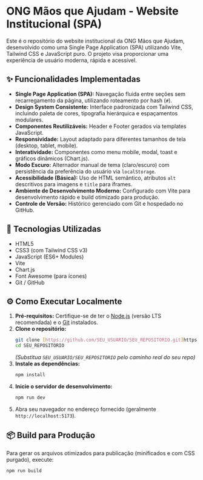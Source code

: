 # ONG Mãos que Ajudam - Website Institucional (SPA)

Este é o repositório do website institucional da ONG Mãos que Ajudam, desenvolvido como uma Single Page Application (SPA) utilizando Vite, Tailwind CSS e JavaScript puro. O projeto visa proporcionar uma experiência de usuário moderna, rápida e acessível.

## ✨ Funcionalidades Implementadas

* **Single Page Application (SPA):** Navegação fluida entre seções sem recarregamento da página, utilizando roteamento por hash (`#`).
* **Design System Consistente:** Interface padronizada com Tailwind CSS, incluindo paleta de cores, tipografia hierárquica e espaçamentos modulares.
* **Componentes Reutilizáveis:** Header e Footer gerados via templates JavaScript.
* **Responsividade:** Layout adaptado para diferentes tamanhos de tela (desktop, tablet, mobile).
* **Interatividade:** Componentes como menu mobile, modal, toast e gráficos dinâmicos (Chart.js).
* **Modo Escuro:** Alternador manual de tema (claro/escuro) com persistência da preferência do usuário via `localStorage`.
* **Acessibilidade (Básica):** Uso de HTML semântico, atributos `alt` descritivos para imagens e `title` para iframes.
* **Ambiente de Desenvolvimento Moderno:** Configurado com Vite para desenvolvimento rápido e build otimizado para produção.
* **Controle de Versão:** Histórico gerenciado com Git e hospedado no GitHub.

## 🚀 Tecnologias Utilizadas

* HTML5
* CSS3 (com Tailwind CSS v3)
* JavaScript (ES6+ Modules)
* Vite
* Chart.js
* Font Awesome (para ícones)
* Git / GitHub

## ⚙️ Como Executar Localmente

1.  **Pré-requisitos:** Certifique-se de ter o [Node.js](https://nodejs.org/) (versão LTS recomendada) e o [Git](https://git-scm.com/) instalados.
2.  **Clone o repositório:**
    ```bash
    git clone [https://github.com/SEU_USUARIO/SEU_REPOSITORIO.git]https://github.com/valvessilva2000-commits/ong-site-spa.git 
    cd SEU_REPOSITORIO 
    ```
    *(Substitua `SEU_USUARIO/SEU_REPOSITORIO` pelo caminho real do seu repo)*
3.  **Instale as dependências:**
    ```bash
    npm install
    ```
4.  **Inicie o servidor de desenvolvimento:**
    ```bash
    npm run dev
    ```
5.  Abra seu navegador no endereço fornecido (geralmente `http://localhost:5173`).

## 📦 Build para Produção

Para gerar os arquivos otimizados para publicação (minificados e com CSS purgado), execute:

```bash
npm run build